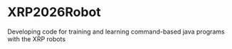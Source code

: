 # XRP2026Robot
Developing code for training and learning command-based java programs with the XRP robots

